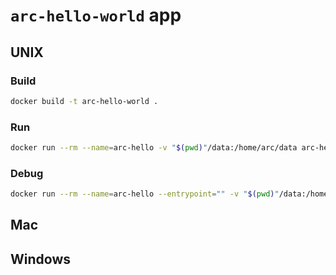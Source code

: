 # `arc-hello-world` app

## UNIX

### Build
```sh
docker build -t arc-hello-world .
```

### Run
```sh
docker run --rm --name=arc-hello -v "$(pwd)"/data:/home/arc/data arc-hello-world
```
<!-- This would be the command that will be executed by a trainer instance:
```sh
docker run --rm --name=arc-hello -v in_data:/home/arc/data arc-hello-world
``` -->
<!-- TODO Once security has been determined, the input data will be available on a read-only volume:
```sh
docker run --rm --name=arc-hello -v in_data:/home/arc/data:ro arc-hello-world
```
-->

### Debug
```sh
docker run --rm --name=arc-hello --entrypoint="" -v "$(pwd)"/data:/home/arc/data -it arc-hello-world sh
```

## Mac

## Windows

